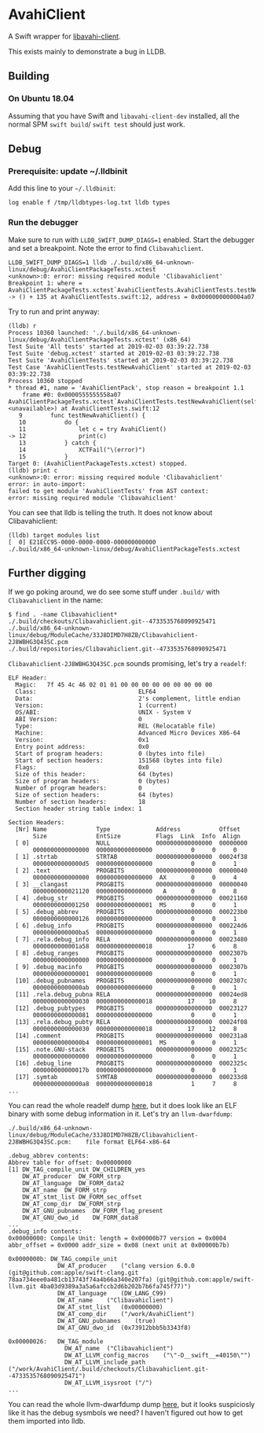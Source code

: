 # AvahiClient

A Swift wrapper for [libavahi-client](https://www.avahi.org/).

This exists mainly to demonstrate a bug in LLDB.

## Building
### On Ubuntu 18.04
Assuming that you have Swift and `libavahi-client-dev` installed, all the normal SPM `swift build`/ `swift test` should just work.

## Debug
### Prerequisite: update ~/.lldbinit
Add this line to your `~/.lldbinit`:
```
log enable f /tmp/lldbtypes-log.txt lldb types
```

### Run the debugger
Make sure to run with `LLDB_SWIFT_DUMP_DIAGS=1` enabled. Start the debugger and set a breakpoint. Note the error to find `Clibavahiclient`.
```
LLDB_SWIFT_DUMP_DIAGS=1 lldb ./.build/x86_64-unknown-linux/debug/AvahiClientPackageTests.xctest
<unknown>:0: error: missing required module 'Clibavahiclient'
Breakpoint 1: where = AvahiClientPackageTests.xctest`AvahiClientTests.AvahiClientTests.testNewAvahiClient() -> () + 135 at AvahiClientTests.swift:12, address = 0x0000000000004a07
```

Try to run and print anyway:
```
(lldb) r
Process 10360 launched: './.build/x86_64-unknown-linux/debug/AvahiClientPackageTests.xctest' (x86_64)
Test Suite 'All tests' started at 2019-02-03 03:39:22.738
Test Suite 'debug.xctest' started at 2019-02-03 03:39:22.738
Test Suite 'AvahiClientTests' started at 2019-02-03 03:39:22.738
Test Case 'AvahiClientTests.testNewAvahiClient' started at 2019-02-03 03:39:22.738
Process 10360 stopped
* thread #1, name = 'AvahiClientPack', stop reason = breakpoint 1.1
    frame #0: 0x0000555555558a07 AvahiClientPackageTests.xctest`AvahiClientTests.testNewAvahiClient(self=<unavailable>) at AvahiClientTests.swift:12
   9   	    func testNewAvahiClient() {
   10  	        do {
   11  	            let c = try AvahiClient()
-> 12  	            print(c)
   13  	        } catch {
   14  	            XCTFail("\(error)")
   15  	        }
Target 0: (AvahiClientPackageTests.xctest) stopped.
(lldb) print c
<unknown>:0: error: missing required module 'Clibavahiclient'
error: in auto-import:
failed to get module 'AvahiClientTests' from AST context:
error: missing required module 'Clibavahiclient'
```

You can see that lldb is telling the truth. It does not know about Clibavahiclient:
```
(lldb) target modules list
[  0] E21ECC95-0000-0000-0000-000000000000                    ./.build/x86_64-unknown-linux/debug/AvahiClientPackageTests.xctest
```

## Further digging
If we go poking around, we do see some stuff under `.build/` with `Clibavahiclient` in the name:
```
$ find . -name Clibavahiclient*
./.build/checkouts/Clibavahiclient.git--4733535768090925471
./.build/x86_64-unknown-linux/debug/ModuleCache/33J8DIMD7H8ZB/Clibavahiclient-2J8WBHG3Q43SC.pcm
./.build/repositories/Clibavahiclient.git--4733535768090925471
```

`Clibavahiclient-2J8WBHG3Q43SC.pcm` sounds promising, let's try a `readelf`:
```
ELF Header:
  Magic:   7f 45 4c 46 02 01 01 00 00 00 00 00 00 00 00 00
  Class:                             ELF64
  Data:                              2's complement, little endian
  Version:                           1 (current)
  OS/ABI:                            UNIX - System V
  ABI Version:                       0
  Type:                              REL (Relocatable file)
  Machine:                           Advanced Micro Devices X86-64
  Version:                           0x1
  Entry point address:               0x0
  Start of program headers:          0 (bytes into file)
  Start of section headers:          151568 (bytes into file)
  Flags:                             0x0
  Size of this header:               64 (bytes)
  Size of program headers:           0 (bytes)
  Number of program headers:         0
  Size of section headers:           64 (bytes)
  Number of section headers:         18
  Section header string table index: 1

Section Headers:
  [Nr] Name              Type             Address           Offset
       Size              EntSize          Flags  Link  Info  Align
  [ 0]                   NULL             0000000000000000  00000000
       0000000000000000  0000000000000000           0     0     0
  [ 1] .strtab           STRTAB           0000000000000000  00024f38
       00000000000000d5  0000000000000000           0     0     1
  [ 2] .text             PROGBITS         0000000000000000  00000040
       0000000000000000  0000000000000000  AX       0     0     4
  [ 3] __clangast        PROGBITS         0000000000000000  00000040
       0000000000021120  0000000000000000   A       0     0     8
  [ 4] .debug_str        PROGBITS         0000000000000000  00021160
       0000000000001250  0000000000000001  MS       0     0     1
  [ 5] .debug_abbrev     PROGBITS         0000000000000000  000223b0
       0000000000000126  0000000000000000           0     0     1
  [ 6] .debug_info       PROGBITS         0000000000000000  000224d6
       0000000000000ba5  0000000000000000           0     0     1
  [ 7] .rela.debug_info  RELA             0000000000000000  00023480
       0000000000001a58  0000000000000018          17     6     8
  [ 8] .debug_ranges     PROGBITS         0000000000000000  0002307b
       0000000000000000  0000000000000000           0     0     1
  [ 9] .debug_macinfo    PROGBITS         0000000000000000  0002307b
       0000000000000001  0000000000000000           0     0     1
  [10] .debug_pubnames   PROGBITS         0000000000000000  0002307c
       00000000000000ab  0000000000000000           0     0     1
  [11] .rela.debug_pubna RELA             0000000000000000  00024ed8
       0000000000000030  0000000000000018          17    10     8
  [12] .debug_pubtypes   PROGBITS         0000000000000000  00023127
       0000000000000081  0000000000000000           0     0     1
  [13] .rela.debug_pubty RELA             0000000000000000  00024f08
       0000000000000030  0000000000000018          17    12     8
  [14] .comment          PROGBITS         0000000000000000  000231a8
       00000000000000b4  0000000000000001  MS       0     0     1
  [15] .note.GNU-stack   PROGBITS         0000000000000000  0002325c
       0000000000000000  0000000000000000           0     0     1
  [16] .debug_line       PROGBITS         0000000000000000  0002325c
       000000000000017b  0000000000000000           0     0     1
  [17] .symtab           SYMTAB           0000000000000000  000233d8
       00000000000000a8  0000000000000018           1     7     8
...
```
You can read the whole readelf dump [here](./readelf.txt), but it does look like an ELF binary with some debug information in it. Let's try an `llvm-dwarfdump`:

```
./.build/x86_64-unknown-linux/debug/ModuleCache/33J8DIMD7H8ZB/Clibavahiclient-2J8WBHG3Q43SC.pcm:	file format ELF64-x86-64

.debug_abbrev contents:
Abbrev table for offset: 0x00000000
[1] DW_TAG_compile_unit	DW_CHILDREN_yes
	DW_AT_producer	DW_FORM_strp
	DW_AT_language	DW_FORM_data2
	DW_AT_name	DW_FORM_strp
	DW_AT_stmt_list	DW_FORM_sec_offset
	DW_AT_comp_dir	DW_FORM_strp
	DW_AT_GNU_pubnames	DW_FORM_flag_present
	DW_AT_GNU_dwo_id	DW_FORM_data8
...
.debug_info contents:
0x00000000: Compile Unit: length = 0x00000b77 version = 0x0004 abbr_offset = 0x0000 addr_size = 0x08 (next unit at 0x00000b7b)

0x0000000b: DW_TAG_compile_unit
              DW_AT_producer	("clang version 6.0.0 (git@github.com:apple/swift-clang.git 78aa734eee0a481cb13743f74a4b66a340e207fa) (git@github.com:apple/swift-llvm.git 4ba03d9389a3a5a6afccb2d6b202b7b6fa745f77)")
              DW_AT_language	(DW_LANG_C99)
              DW_AT_name	("Clibavahiclient")
              DW_AT_stmt_list	(0x00000000)
              DW_AT_comp_dir	("/work/AvahiClient")
              DW_AT_GNU_pubnames	(true)
              DW_AT_GNU_dwo_id	(0x73912bbb5b3343f8)

0x00000026:   DW_TAG_module
                DW_AT_name	("Clibavahiclient")
                DW_AT_LLVM_config_macros	("\"-D__swift__=40150\"")
                DW_AT_LLVM_include_path	("/work/AvahiClient/.build/checkouts/Clibavahiclient.git--4733535768090925471")
                DW_AT_LLVM_isysroot	("/")
...
```

You can read the whole llvm-dwarfdump dump [here](./llvm-dwarfdump.txt), but it looks suspiciosly like it has the debug sysmbols we need? I haven't figured out how to get them imported into lldb.

